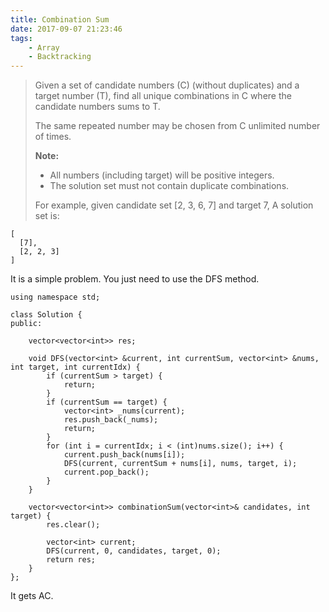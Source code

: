 ```yaml
---
title: Combination Sum
date: 2017-09-07 21:23:46
tags:
    - Array
    - Backtracking
---
```



> Given a set of candidate numbers (C) (without duplicates) and a target number (T), find all unique combinations in C where the candidate numbers sums to T.
>
> The same repeated number may be chosen from C unlimited number of times.
>
> **Note:**
>
> + All numbers (including target) will be positive integers.
> + The solution set must not contain duplicate combinations.
>
> For example, given candidate set [2, 3, 6, 7] and target 7,
> A solution set is:
```
[
  [7],
  [2, 2, 3]
]
```

<!--more-->

It is a simple problem. You just need to use the DFS method.

```
using namespace std;

class Solution {
public:

    vector<vector<int>> res;

    void DFS(vector<int> &current, int currentSum, vector<int> &nums, int target, int currentIdx) {
        if (currentSum > target) {
            return;
        }
        if (currentSum == target) {
            vector<int> _nums(current);
            res.push_back(_nums);
            return;
        }
        for (int i = currentIdx; i < (int)nums.size(); i++) {
            current.push_back(nums[i]);
            DFS(current, currentSum + nums[i], nums, target, i);
            current.pop_back();
        }
    }

    vector<vector<int>> combinationSum(vector<int>& candidates, int target) {
        res.clear();

        vector<int> current;
        DFS(current, 0, candidates, target, 0);
        return res;
    }
};
```

It gets AC.
